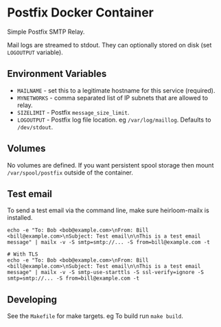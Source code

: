 # Postfix Docker Container

Simple Postfix SMTP Relay.

Mail logs are streamed to stdout. They can optionally stored on disk (set `LOGOUTPUT` variable).

## Environment Variables

- `MAILNAME` - set this to a legitimate hostname for this service (required).
- `MYNETWORKS` - comma separated list of IP subnets that are allowed to relay.
- `SIZELIMIT` -  Postfix `message_size_limit`.
- `LOGOUTPUT` - Postfix log file location. eg `/var/log/maillog`. Defaults to `/dev/stdout`.

## Volumes

No volumes are defined. If you want persistent spool storage then mount `/var/spool/postfix` outside of the container.

## Test email

To send a test email via the command line, make sure heirloom-mailx is installed.

```
echo -e "To: Bob <bob@example.com>\nFrom: Bill <bill@example.com>\nSubject: Test email\n\nThis is a test email message" | mailx -v -S smtp=smtp://... -S from=bill@example.com -t

# With TLS
echo -e "To: Bob <bob@example.com>\nFrom: Bill <bill@example.com>\nSubject: Test email\n\nThis is a test email message" | mailx -v -S smtp-use-starttls -S ssl-verify=ignore -S smtp=smtp://... -S from=bill@example.com -t
```

## Developing

See the `Makefile` for make targets. eg To build run `make build`.
